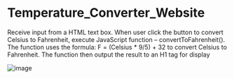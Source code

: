 # Temperature_Converter_Website
Receive input from a HTML text box. When user click the button to convert Celsius to Fahrenheit, execute JavaScript function – convertToFahrenheit().
The function uses the formula: F = (Celsius * 9/5) + 32 to convert Celsius to Fahrenheit. The function then output the result to an H1 tag for display


![image](https://github.com/SunnyIlluminati/Temperature_Converter_Website/assets/148005101/49132be4-b813-41b2-be2f-5ed4181a9ad5)
